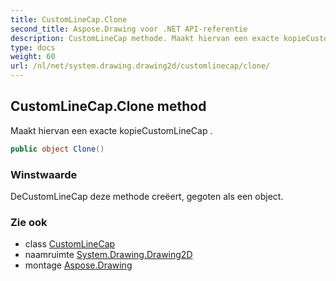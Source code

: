 ```yaml
---
title: CustomLineCap.Clone
second_title: Aspose.Drawing voor .NET API-referentie
description: CustomLineCap methode. Maakt hiervan een exacte kopieCustomLineCap .
type: docs
weight: 60
url: /nl/net/system.drawing.drawing2d/customlinecap/clone/
---
```

## CustomLineCap.Clone method

Maakt hiervan een exacte kopieCustomLineCap .

```csharp
public object Clone()
```

### Winstwaarde

DeCustomLineCap deze methode creëert, gegoten als een object.

### Zie ook

* class [CustomLineCap](../)
* naamruimte [System.Drawing.Drawing2D](../../customlinecap/)
* montage [Aspose.Drawing](../../../)


